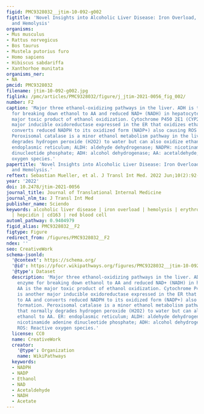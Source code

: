 ```yaml
---
figid: PMC9328032__jtim-10-092-g002
figtitle: 'Novel Insights into Alcoholic Liver Disease: Iron Overload, Iron Sensing
  and Hemolysis'
organisms:
- Mus musculus
- Rattus norvegicus
- Bos taurus
- Mustela putorius furo
- Homo sapiens
- Hibiscus sabdariffa
- Xanthorhoe munitata
organisms_ner:
- NA
pmcid: PMC9328032
filename: jtim-10-092-g002.jpg
figlink: /pmc/articles/PMC9328032/figure/j_jtim-2021-0056_fig_002/
number: F2
caption: 'Major three ethanol-oxidizing pathways in the liver. ADH is the major enzyme
  for breaking down ethanol to AA and reduced NAD+ (NADH) in hepatocytes. AA is the
  major toxic product of ethanol oxidization. Cytochrome P450 2E1 (CYP2E1) is another
  major inducible oxidoreductase expressed in the ER that oxidizes ethanol to AA and
  converts reduced NADPH to its oxidized form (NADP+) also causing ROS formation.
  Peroxisomal catalase is a minor ethanol metabolism pathway in the liver that normally
  degrades hydrogen peroxide (H2O2) to water but can also oxidize ethanol to AA. ER:
  endoplasmic reticulum; ALDH: aldehyde dehydrogenase; NADPH: nicotinamide adenine
  dinucleotide phosphate; ADH: alcohol dehydrogenase; AA: acetaldehyde; ROS: Reactive
  oxygen species.'
papertitle: 'Novel Insights into Alcoholic Liver Disease: Iron Overload, Iron Sensing
  and Hemolysis.'
reftext: Sebastian Mueller, et al. J Transl Int Med. 2022 Jun;10(2):92-124.
year: '2022'
doi: 10.2478/jtim-2021-0056
journal_title: Journal of Translational Internal Medicine
journal_nlm_ta: J Transl Int Med
publisher_name: Sciendo
keywords: alcoholic liver disease | iron overload | hemolysis | erythrophagocytosis
  | hepcidin | cd163 | red blood cell
automl_pathway: 0.9404979
figid_alias: PMC9328032__F2
figtype: Figure
redirect_from: /figures/PMC9328032__F2
ndex: ''
seo: CreativeWork
schema-jsonld:
  '@context': https://schema.org/
  '@id': https://pfocr.wikipathways.org/figures/PMC9328032__jtim-10-092-g002.html
  '@type': Dataset
  description: 'Major three ethanol-oxidizing pathways in the liver. ADH is the major
    enzyme for breaking down ethanol to AA and reduced NAD+ (NADH) in hepatocytes.
    AA is the major toxic product of ethanol oxidization. Cytochrome P450 2E1 (CYP2E1)
    is another major inducible oxidoreductase expressed in the ER that oxidizes ethanol
    to AA and converts reduced NADPH to its oxidized form (NADP+) also causing ROS
    formation. Peroxisomal catalase is a minor ethanol metabolism pathway in the liver
    that normally degrades hydrogen peroxide (H2O2) to water but can also oxidize
    ethanol to AA. ER: endoplasmic reticulum; ALDH: aldehyde dehydrogenase; NADPH:
    nicotinamide adenine dinucleotide phosphate; ADH: alcohol dehydrogenase; AA: acetaldehyde;
    ROS: Reactive oxygen species.'
  license: CC0
  name: CreativeWork
  creator:
    '@type': Organization
    name: WikiPathways
  keywords:
  - NADPH
  - NADP
  - Ethanol
  - NAD
  - Acetaldehyde
  - NADH
  - Acetate
---
```

